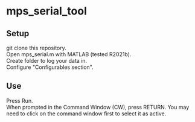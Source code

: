# mps_serial_tool
## Setup
git clone this repository.<br>
Open mps_serial.m with MATLAB (tested R2021b).<br>
Create folder to log your data in.<br>
Configure "Configurables section".<br>

## Use
Press Run.<br>
When prompted in the Command Window (CW), press RETURN. You may need to click on the command window first to select it as active.
